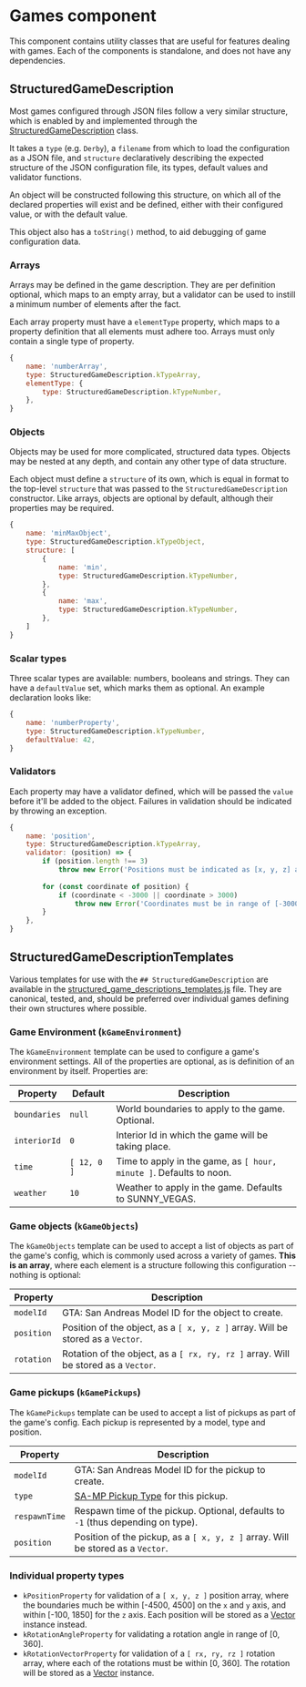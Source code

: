 # Games component
This component contains utility classes that are useful for features dealing with games. Each of the
components is standalone, and does not have any dependencies.

## StructuredGameDescription
Most games configured through JSON files follow a very similar structure, which is enabled by and
implemented through the [StructuredGameDescription](structured_game_description.js) class.

It takes a `type` (e.g. `Derby`), a `filename` from which to load the configuration as a JSON file,
and `structure` declaratively describing the expected structure of the JSON configuration file,
its types, default values and validator functions.

An object will be constructed following this structure, on which all of the declared properties will
exist and be defined, either with their configured value, or with the default value.

This object also has a `toString()` method, to aid debugging of game configuration data.

### Arrays
Arrays may be defined in the game description. They are per definition optional, which maps to an
empty array, but a validator can be used to instill a minimum number of elements after the fact.

Each array property must have a `elementType` property, which maps to a property definition that all
elements must adhere too. Arrays must only contain a single type of property.

```javascript
{
    name: 'numberArray',
    type: StructuredGameDescription.kTypeArray,
    elementType: {
        type: StructuredGameDescription.kTypeNumber,
    },
}
```

### Objects
Objects may be used for more complicated, structured data types. Objects may be nested at any depth,
and contain any other type of data structure.

Each object must define a `structure` of its own, which is equal in format to the top-level
`structure` that was passed to the `StructuredGameDescription` constructor. Like arrays, objects are
optional by default, although their properties may be required.

```javascript
{
    name: 'minMaxObject',
    type: StructuredGameDescription.kTypeObject,
    structure: [
        {
            name: 'min',
            type: StructuredGameDescription.kTypeNumber,
        },
        {
            name: 'max',
            type: StructuredGameDescription.kTypeNumber,
        },
    ]
}
```

### Scalar types
Three scalar types are available: numbers, booleans and strings. They can have a `defaultValue` set,
which marks them as optional. An example declaration looks like:

```javascript
{
    name: 'numberProperty',
    type: StructuredGameDescription.kTypeNumber,
    defaultValue: 42,
}
```

### Validators
Each property may have a validator defined, which will be passed the `value` before it'll be added
to the object. Failures in validation should be indicated by throwing an exception.

```javascript
{
    name: 'position',
    type: StructuredGameDescription.kTypeArray,
    validator: (position) => {
        if (position.length !== 3)
            throw new Error('Positions must be indicated as [x, y, z] arrays.');
        
        for (const coordinate of position) {
            if (coordinate < -3000 || coordinate > 3000)
                throw new Error('Coordinates must be in range of [-3000, 3000].');
        }
    },
}
```

## StructuredGameDescriptionTemplates
Various templates for use with the `## StructuredGameDescription` are available in the
[structured_game_descriptions_templates.js](structured_game_descriptions_templates.js) file. They
are canonical, tested, and, should be preferred over individual games defining their own structures
where possible.

### Game Environment (`kGameEnvironment`)
The `kGameEnvironment` template can be used to configure a game's environment settings. All of the
properties are optional, as is definition of an environment by itself. Properties are:

Property     | Default     | Description
-------------|-------------|-------------
`boundaries` | `null`      | World boundaries to apply to the game. Optional.
`interiorId` | `0`         | Interior Id in which the game will be taking place.
`time`       | `[ 12, 0 ]` | Time to apply in the game, as `[ hour, minute ]`. Defaults to noon.
`weather`    | `10`        | Weather to apply in the game. Defaults to SUNNY_VEGAS.

### Game objects (`kGameObjects`)
The `kGameObjects` template can be used to accept a list of objects as part of the game's config,
which is commonly used across a variety of games. **This is an array**, where each element is a
structure following this configuration -- nothing is optional:

Property   | Description
-----------|-------------
`modelId`  | GTA: San Andreas Model ID for the object to create.
`position` | Position of the object, as a `[ x, y, z ]` array. Will be stored as a `Vector`.
`rotation` | Rotation of the object, as a `[ rx, ry, rz ]` array. Will be stored as a `Vector`.

### Game pickups (`kGamePickups`)
The `kGamePickups` template can be used to accept a list of pickups as part of the game's config.
Each pickup is represented by a model, type and position.

Property      | Description
--------------|-------------
`modelId`     | GTA: San Andreas Model ID for the pickup to create.
`type`        | [SA-MP Pickup Type](https://wiki.sa-mp.com/wiki/PickupTypes) for this pickup.
`respawnTime` | Respawn time of the pickup. Optional, defaults to `-1` (thus depending on type).
`position`    | Position of the pickup, as a `[ x, y, z ]` array. Will be stored as a `Vector`.

### Individual property types

  * `kPositionProperty` for validation of a `[ x, y, z ]` position array, where the boundaries much
    be within [-4500, 4500] on the `x` and `y` axis, and within [-100, 1850] for the `z` axis. Each
    position will be stored as a [Vector](../../base/vector.js) instance instead.
  * `kRotationAngleProperty` for validating a rotation angle in range of [0, 360].
  * `kRotationVectorProperty` for validation of a `[ rx, ry, rz ]` rotation array, where each of the
    rotations must be within [0, 360]. The rotation will be stored as a
    [Vector](../../base/vector.js) instance.
